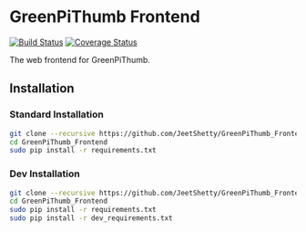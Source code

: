 # GreenPiThumb Frontend

[![Build
Status](https://travis-ci.org/JeetShetty/GreenPiThumb_Frontend.svg?branch=master)](https://travis-ci.org/JeetShetty/GreenPiThumb_Frontend)
[![Coverage
Status](https://coveralls.io/repos/JeetShetty/GreenPiThumb_Frontend/badge.svg?branch=master&service=github)](https://coveralls.io/github/JeetShetty/GreenPiThumb_Frontend?branch=master)


The web frontend for GreenPiThumb.

## Installation

### Standard Installation

```bash
git clone --recursive https://github.com/JeetShetty/GreenPiThumb_Frontend.git
cd GreenPiThumb_Frontend
sudo pip install -r requirements.txt
```

### Dev Installation

```bash
git clone --recursive https://github.com/JeetShetty/GreenPiThumb_Frontend.git
cd GreenPiThumb_Frontend
sudo pip install -r requirements.txt
sudo pip install -r dev_requirements.txt
```
